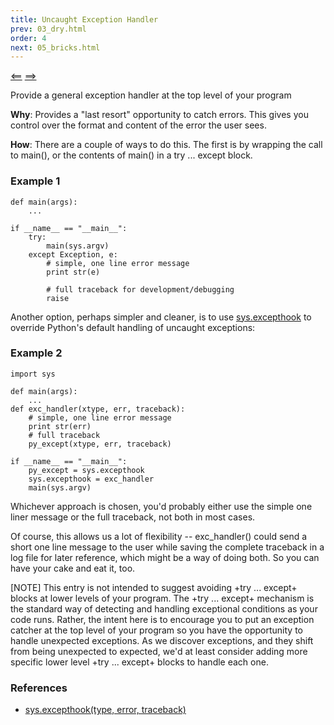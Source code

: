 ```yaml
---
title: Uncaught Exception Handler
prev: 03_dry.html
order: 4
next: 05_bricks.html
---
```


[<==]({{page.prev}}) [==>]({{page.next}})

Provide a general exception handler at the top level of your program

**Why**: Provides a "last resort" opportunity to catch errors.
This gives you control over the format and content of the error the user
sees.

**How**:
There are a couple of ways to do this. The first is by wrapping the
call to main(), or the contents of main() in a try ... except block.

### Example 1

    def main(args):
        ...

    if __name__ == "__main__":
        try:
            main(sys.argv)
        except Exception, e:
            # simple, one line error message
            print str(e)

            # full traceback for development/debugging
            raise

Another option, perhaps simpler and cleaner, is to use
[sys.excepthook](https://docs.python.org/2/library/sys.html#sys.excepthook)
to override Python's default
handling of uncaught exceptions:

### Example 2

    import sys

    def main(args):
        ...
    def exc_handler(xtype, err, traceback):
        # simple, one line error message
        print str(err)
        # full traceback
        py_except(xtype, err, traceback)

    if __name__ == "__main__":
        py_except = sys.excepthook
        sys.excepthook = exc_handler
        main(sys.argv)

Whichever approach is chosen, you'd probably either use the simple one
liner message or the full traceback, not both in most cases.

Of course, this allows us a lot of flexibility -- exc_handler() could
send a short one line message to the
user while saving the complete traceback in a log file for later
reference, which might be a way of
doing both. So you can have your cake and eat it, too.

[NOTE] This entry is not intended to suggest avoiding +try ... except+
blocks at lower levels of your program. The +try ... except+ mechanism is
the standard way of detecting and handling exceptional conditions as your
code runs. Rather, the intent here is to encourage you to put an exception
catcher at the top level of your program so you have the opportunity to
handle unexpected exceptions. As we discover exceptions, and they shift
from being unexpected to expected, we'd at least consider adding more
specific lower level +try ... except+ blocks to handle each one.

### References

  * [sys.excepthook(type, error, traceback)](https://docs.python.org/2/library/sys.html#sys.excepthook)
